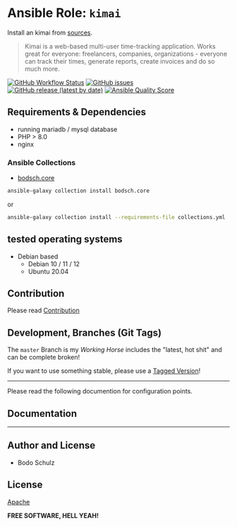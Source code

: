 
# Ansible Role:  `kimai`

Install an kimai from [sources](https://github.com/kimai/kimai).

> Kimai is a web-based multi-user time-tracking application. 
> Works great for everyone: freelancers, companies, organizations - everyone can track their times, 
> generate reports, create invoices and do so much more.


[![GitHub Workflow Status](https://img.shields.io/github/actions/workflow/status/bodsch/ansible-kimai/main.yml?branch=main)][ci]
[![GitHub issues](https://img.shields.io/github/issues/bodsch/ansible-kimai)][issues]
[![GitHub release (latest by date)](https://img.shields.io/github/v/release/bodsch/ansible-kimai)][releases]
[![Ansible Quality Score](https://img.shields.io/ansible/quality/50067?label=role%20quality)][quality]

[ci]: https://github.com/bodsch/ansible-kimai/actions
[issues]: https://github.com/bodsch/ansible-kimai/issues?q=is%3Aopen+is%3Aissue
[releases]: https://github.com/bodsch/ansible-kimai/releases
[quality]: https://galaxy.ansible.com/bodsch/kimai


## Requirements & Dependencies

- running mariadb / mysql database
- PHP > 8.0
- nginx

### Ansible Collections

- [bodsch.core](https://github.com/bodsch/ansible-collection-core)

```bash
ansible-galaxy collection install bodsch.core
```
or
```bash
ansible-galaxy collection install --requirements-file collections.yml
```


## tested operating systems

* Debian based
    - Debian 10 / 11 / 12
    - Ubuntu 20.04

## Contribution

Please read [Contribution](CONTRIBUTING.md)

## Development,  Branches (Git Tags)

The `master` Branch is my *Working Horse* includes the "latest, hot shit" and can be complete broken!

If you want to use something stable, please use a [Tagged Version](https://github.com/bodsch/ansible-kimai/tags)!

---

Please read the following documention for configuration points.


## Documentation


----

## Author and License

- Bodo Schulz

## License

[Apache](LICENSE)

**FREE SOFTWARE, HELL YEAH!**
